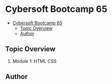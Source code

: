 # Cybersoft Bootcamp 65

- [Cybersoft Bootcamp 65](#cybersoft-bootcamp-65)
  - [Topic Overview](#topic-overview)
  - [Author](#author)

## Topic Overview

1. Module 1: HTML CSS

## Author
